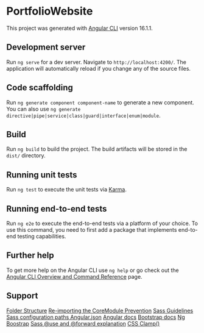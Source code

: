 # PortfolioWebsite

This project was generated with [Angular CLI](https://github.com/angular/angular-cli) version 16.1.1.

## Development server

Run `ng serve` for a dev server. Navigate to `http://localhost:4200/`. The application will automatically reload if you change any of the source files.

## Code scaffolding

Run `ng generate component component-name` to generate a new component. You can also use `ng generate directive|pipe|service|class|guard|interface|enum|module`.

## Build

Run `ng build` to build the project. The build artifacts will be stored in the `dist/` directory.

## Running unit tests

Run `ng test` to execute the unit tests via [Karma](https://karma-runner.github.io).

## Running end-to-end tests

Run `ng e2e` to execute the end-to-end tests via a platform of your choice. To use this command, you need to first add a package that implements end-to-end testing capabilities.

## Further help

To get more help on the Angular CLI use `ng help` or go check out the [Angular CLI Overview and Command Reference](https://angular.io/cli) page.

## Support

[Folder Structure](https://medium.com/@shijin_nath/angular-right-file-structure-and-best-practices-that-help-to-scale-2020-52ce8d967df5)
[Re-importing the CoreModule Prevention](https://github.com/mgechev/angular-seed/blob/master/src/client/app/core/module-import-guard.ts)
[Sass Guidelines](https://sass-guidelin.es/)
[Sass configuration paths Angular.json](https://dev.to/danywalls/how-to-simplify-and-clean-your-sass-import-with-angular-json-57pg)
[Angular docs](https://angular.io/docs)
[Bootstrap docs](https://getbootstrap.com/docs/4.1)
[Ng Boostrap](https://ng-bootstrap.github.io/#/getting-started)
[Sass @use and @forward explanation](https://www.youtube.com/watch?v=CR-a8upNjJ0)
[CSS Clamp()](https://blog.bitsrc.io/css-clamp-the-responsive-combination-weve-all-been-waiting-for-f1ce1981ea6e)
